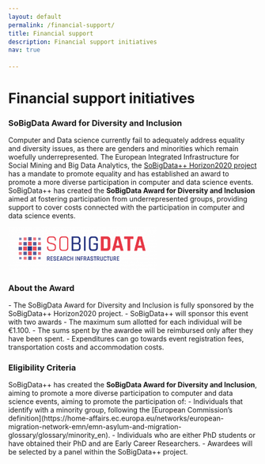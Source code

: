 ```yaml
---
layout: default
permalink: /financial-support/
title: Financial support
description: Financial support initiatives
nav: true

---
```


<h1><b>Financial support initiatives</b></h1>

<h3>SoBigData Award for Diversity and Inclusion</h3>

Computer and Data science currently fail to adequately address equality and diversity issues, as there are genders and minorities which remain woefully underrepresented. The European Integrated Infrastructure for Social Mining and Big Data Analytics, the [SoBigData++ Horizon2020 project](https://cordis.europa.eu/project/id/871042) has a mandate to promote equality and has established an award to promote a more diverse participation in computer and data science events. SoBigData++ has created the <b>SoBigData Award for Diversity and Inclusion</b> aimed at fostering participation from underrepresented groups, providing support to cover costs connected with the participation in computer and data science events. 

<img src="/assets/img/Logo_SoBigData.png" alt="Logo SoBigData" width="300" >

<h3>About the Award</h3>
- The SoBigData Award for Diversity and Inclusion is fully sponsored by the SoBigData++ Horizon2020 project.
- SoBigData++ will sponsor this event with two awards
- The maximum sum allotted for each individual will be €1.100.
- The sums spent by the awardee will be reimbursed only after they have been spent.
- Expenditures can go towards event registration fees, transportation costs and accommodation costs. 

<h3>Eligibility Criteria</h3>
SoBigData++ has created the <b>SoBigData Award for Diversity and Inclusion</b>, aiming to promote a more diverse participation to computer and data science events, aiming to promote the participation of:
- Individuals that identify with a minority group, following the [European Commission’s definition](https://home-affairs.ec.europa.eu/networks/european-migration-network-emn/emn-asylum-and-migration-glossary/glossary/minority_en).
- Individuals who are either PhD students or have obtained their PhD and are Early Career Researchers.
- Awardees will be selected by a panel within the SoBigData++ project.